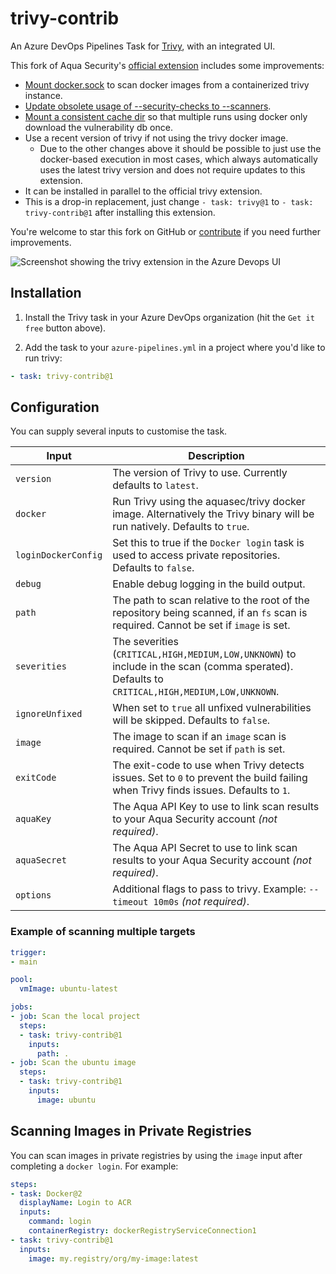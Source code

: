 # trivy-contrib

An Azure DevOps Pipelines Task for [Trivy](https://github.com/aquasecurity/trivy), with an integrated UI.

This fork of Aqua Security's [official extension](https://marketplace.visualstudio.com/items?itemName=AquaSecurityOfficial.trivy-official) includes some improvements:

* [Mount docker.sock](https://github.com/aquasecurity/trivy-azure-pipelines-task/pull/57) to scan docker images from a containerized trivy instance.
* [Update obsolete usage of --security-checks to --scanners](https://github.com/aquasecurity/trivy-azure-pipelines-task/pull/47).
* [Mount a consistent cache dir](https://aquasecurity.github.io/trivy/v0.48/getting-started/installation/#use-container-image) so that multiple runs using docker only download the vulnerability db once.
* Use a recent version of trivy if not using the trivy docker image.
  * Due to the other changes above it should be possible to just use the docker-based execution in most cases, which always automatically uses the latest trivy version and does not require updates to this extension.
* It can be installed in parallel to the official trivy extension.
* This is a drop-in replacement, just change `- task: trivy@1` to `- task: trivy-contrib@1` after installing this extension.

You're welcome to star this fork on GitHub or [contribute](https://github.com/georg-jung/trivy-azure-pipelines-task) if you need further improvements.

![Screenshot showing the trivy extension in the Azure Devops UI](screenshot.png)

## Installation

1. Install the Trivy task in your Azure DevOps organization (hit the `Get it free` button above).

2. Add the task to your `azure-pipelines.yml` in a project where you'd like to run trivy:

```yaml
- task: trivy-contrib@1
```

## Configuration

You can supply several inputs to customise the task.

| Input        | Description                                                                                                                          |
|--------------|--------------------------------------------------------------------------------------------------------------------------------------|
| `version`    | The version of Trivy to use. Currently defaults to `latest`.                                                                         |
| `docker`     | Run Trivy using the aquasec/trivy docker image. Alternatively the Trivy binary will be run natively. Defaults to `true`.             |
| `loginDockerConfig` | Set this to true if the `Docker login` task is used to access private repositories. Defaults to `false`.                      |
| `debug`      | Enable debug logging in the build output.                                                                                            |
| `path`       | The path to scan relative to the root of the repository being scanned, if an `fs` scan is required. Cannot be set if `image` is set. |
| `severities` | The severities (`CRITICAL,HIGH,MEDIUM,LOW,UNKNOWN`) to include in the scan (comma sperated). Defaults to `CRITICAL,HIGH,MEDIUM,LOW,UNKNOWN`. |
| `ignoreUnfixed` | When set to `true` all unfixed vulnerabilities will be skipped. Defaults to `false`.                                               |
| `image`      | The image to scan if an `image` scan is required. Cannot be set if `path` is set.                                                    |
| `exitCode`   | The exit-code to use when Trivy detects issues. Set to `0` to prevent the build failing when Trivy finds issues. Defaults to `1`.    |
| `aquaKey`    | The Aqua API Key to use to link scan results to your Aqua Security account _(not required)_.                                         |
| `aquaSecret` | The Aqua API Secret to use to link scan results to your Aqua Security account _(not required)_.                                      |
| `options`    | Additional flags to pass to trivy. Example: `--timeout 10m0s` _(not required)_.                                                      |

### Example of scanning multiple targets

```yaml
trigger:
- main

pool:
  vmImage: ubuntu-latest

jobs:
- job: Scan the local project
  steps:
  - task: trivy-contrib@1
    inputs:
      path: .
- job: Scan the ubuntu image
  steps:
  - task: trivy-contrib@1
    inputs:
      image: ubuntu
```

## Scanning Images in Private Registries

You can scan images in private registries by using the `image` input after completing a `docker login`. For example:

```yaml
steps:
- task: Docker@2
  displayName: Login to ACR
  inputs:
    command: login
    containerRegistry: dockerRegistryServiceConnection1
- task: trivy-contrib@1
  inputs:
    image: my.registry/org/my-image:latest
```
